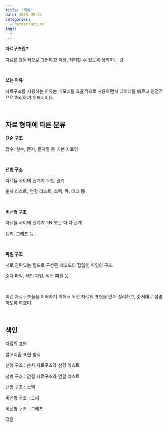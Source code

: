 ```yaml
---
title: "개요"
date: 2023-09-27
categories:
  - datastructure
tags:
  -
---
```




**자료구조란?**

자료를 효율적으로 표현하고 저장, 처리할 수 있도록 정리하는 것

<br>

**쓰는 이유**

자료구조를 사용하는 이유는 메모리를 효율적으로 사용하면서 데이터를 빠르고 안정적으로 처리하기 위해서이다.

<br>


## **자료 형태에 따른 분류**

**단순 구조**

정수, 실수, 문자, 문자열 등 기본 자료형

<br>


**선형 구조**

자료들 사이의 관계가 1:1인 관계

순차 리스트, 연결 리스트, 스택, 큐, 데크 등

<br>


**비선형 구조**

자료들 사이의 관계가 1:N 또는 다:다 관계

트리, 그래프 등

<br>


**파일 구조**

서로 관련있는 필드로 구성된 레코드의 집합인 파일의 구조

순차 파일, 색인 파일, 직접 파일 등

<br>


이런 자료구조들을 이해하기 위해서 우선 자료의 표현을 먼저 정리하고, 순서대로 설명하도록 하겠다.


<br>

## 색인

자료의 표현

알고리즘 표현 방식

선형 구조 : 순차 자료구조와 선형 리스트

선형 구조 : 연결 자료구조와 연결 리스트

선형 구조 : 스택

비선형 구조 : 트리

비선형 구조 : 그래프

정렬

<br>

<br>
